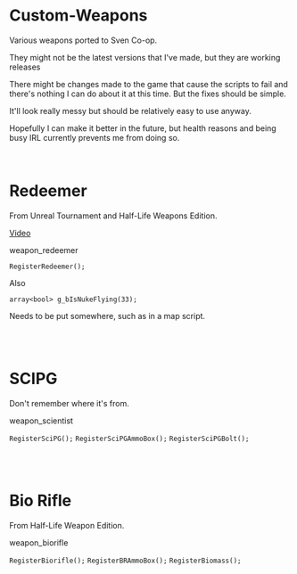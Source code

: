 # Custom-Weapons
Various weapons ported to Sven Co-op.

They might not be the latest versions that I've made, but they are working releases

There might be changes made to the game that cause the scripts to fail and there's nothing I can do about it at this time. But the fixes should be simple.

It'll look really messy but should be relatively easy to use anyway.

Hopefully I can make it better in the future, but health reasons and being busy IRL currently prevents me from doing so.

<BR>

# Redeemer
From Unreal Tournament and Half-Life Weapons Edition.

[Video](https://youtu.be/Z9VHXZgFfbc)

weapon_redeemer

`RegisterRedeemer();`

Also

`array<bool> g_bIsNukeFlying(33);`

Needs to be put somewhere, such as in a map script.


<BR>
<BR>

# SCIPG

Don't remember where it's from.

weapon_scientist


`RegisterSciPG();`
`RegisterSciPGAmmoBox();`
`RegisterSciPGBolt();`


<BR>
<BR>

# Bio Rifle

From Half-Life Weapon Edition.

weapon_biorifle


`RegisterBiorifle();`
`RegisterBRAmmoBox();`
`RegisterBiomass();`
